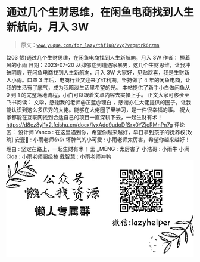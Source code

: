 # 通过几个生财思维，在闲鱼电商找到人生新航向，月入 3W

> 原文：[`www.yuque.com/for_lazy/thfiu8/vvg7vrqmtrk6rzmn`](https://www.yuque.com/for_lazy/thfiu8/vvg7vrqmtrk6rzmn)

<ne-h2 id="89438825" data-lake-id="89438825"><ne-heading-ext><ne-heading-anchor></ne-heading-anchor><ne-heading-fold></ne-heading-fold></ne-heading-ext><ne-heading-content><ne-text id="u3644598a">(203 赞)通过几个生财思维，在闲鱼电商找到人生新航向，月入 3W</ne-text></ne-heading-content></ne-h2> <ne-p id="uacc20720" data-lake-id="uacc20720"><ne-text id="u456f7b9c">作者： 捧着风的小雨</ne-text></ne-p> <ne-p id="u411375fe" data-lake-id="u411375fe"><ne-text id="udb8c68bb">日期：2023-07-20</ne-text></ne-p> <ne-p id="u65e53bd0" data-lake-id="u65e53bd0"><ne-text id="u67926fdd">从抑郁症到遭遇家暴男，这几个生财思维，让我冲破阴霾，在闲鱼电商找到人生新航向，月入 3W</ne-text></ne-p> <ne-p id="udafa2292" data-lake-id="udafa2292"><ne-text id="u6a8e0851">大家好，见贴欢喜，我是生财新人小雨。口罩 3 年后，电商行业又迎来了红利期。坚持做了 4 年的闲鱼电商，让我的生活有了底气，成为我暗淡生活里希望的光。</ne-text></ne-p> <ne-p id="u6388653b" data-lake-id="u6388653b"><ne-text id="ub803d3da">本帖提供了新手小白做闲鱼从 0 到 1 的完整落地流程，小白可以跟着文章内容去实操上手。</ne-text></ne-p> <ne-p id="u24aca9e7" data-lake-id="u24aca9e7"><ne-text id="u669d164e">正文大家可移步至飞书阅读：</ne-text></ne-p> <ne-p id="ube014fb9" data-lake-id="ube014fb9"><ne-text id="u65c854a7">文毕，感谢我的老师@芷蓝@理白 ，感谢亦仁大佬提供的圈子，让我能认识到这么多优秀的大佬。能够在大佬圈子里学习，是一件很幸福的事。</ne-text></ne-p> <ne-p id="u94ed9b40" data-lake-id="u94ed9b40"><ne-text id="u2303d1c0">祝大家都能在互联网找到合适自己的项目一直深耕下去，一起生财有术！</ne-text>[<ne-text id="ud71fe4eb">https://d8ez8yi1x2.feishu.cn/docx/IvxAdd9udoDfSrx0YZjcRMnPn7g</ne-text>](https://d8ez8yi1x2.feishu.cn/docx/IvxAdd9udoDfSrx0YZjcRMnPn7g)</ne-p> <ne-hole id="u70bb94ea" data-lake-id="u70bb94ea"><ne-card data-card-name="hr" data-card-type="block" id="hy7X8" data-event-boundary="card"><ne-p id="u3a132b03" data-lake-id="u3a132b03"><ne-text id="u50e8a16a">评论区：</ne-text></ne-p> <ne-p id="ud52410e3" data-lake-id="ud52410e3"><ne-text id="ub5f25228">设计师 Vanco : 在这里遇到你，希望你越来越好，早日拿到孩子的抚养权[玫瑰]</ne-text> <ne-text id="u41b52ff1">安壹🍊 : 小雨老师👍👍</ne-text> <ne-text id="u89e02f4c">坏脾气的小可爱 : 小雨老师太厉害，希望你越来越好！</ne-text> <ne-text id="ubfe56b69">理白 : 坚定在路上，一起生财有术！</ne-text> <ne-text id="u465d63a6">孟 _MENG : 太厉害了</ne-text> <ne-text id="uc5ba20a9">小浩哥 : 小雨牛</ne-text> <ne-text id="u1ccd789b">小满 Cloa : 小雨老师超级棒</ne-text> <ne-text id="ue694a1c2">戴智慧 : 小雨老师冲鸭</ne-text></ne-p> <ne-p id="uc3fedc8f" data-lake-id="uc3fedc8f"><ne-card data-card-name="image" data-card-type="inline" id="n19Dp" data-event-boundary="card">![](img/894d30a529e7c37bcd3392323c99941c.png)  <ne-hole id="uc2696d5b" data-lake-id="uc2696d5b"><ne-card data-card-name="hr" data-card-type="block" id="TjStS" data-event-boundary="card"></ne-card></ne-hole></ne-card></ne-p></ne-card></ne-hole>